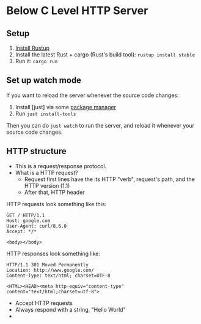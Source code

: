 # Below C Level HTTP Server

## Setup

1. [Install Rustup](https://rustup.rs/)
2. Install the latest Rust + cargo (Rust's build tool): `rustup install stable`
3. Run it: `cargo run`

## Set up watch mode

If you want to reload the server whenever the source code changes:

1. Install [just] via some [package manager](https://github.com/casey/just?tab=readme-ov-file#packages)
2. Run `just install-tools`

Then you can do `just watch` to run the server, and reload it whenever your source code changes.

## HTTP structure

* This is a request/response protocol.
* What is a HTTP request?
  * Request first lines have the its HTTP "verb", request's path, and the HTTP version (1.1)
  * After that, HTTP header

HTTP requests look something like this:

```
GET / HTTP/1.1
Host: google.com
User-Agent: curl/8.6.0
Accept: */*

<body></body>
```

HTTP responses look something like:

```
HTTP/1.1 301 Moved Permanently
Location: http://www.google.com/
Content-Type: text/html; charset=UTF-8

<HTML><HEAD><meta http-equiv="content-type" content="text/html;charset=utf-8">
```

* Accept HTTP requests
* Always respond with a string, "Hello World"
* 
